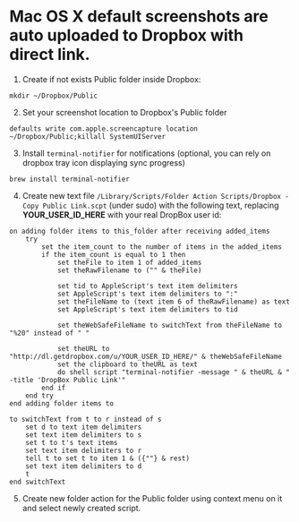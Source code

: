 # Mac OS X default screenshots are auto uploaded to Dropbox with direct link.

1) Create if not exists Public folder inside Dropbox:

`mkdir ~/Dropbox/Public`

2) Set your screenshot location to Dropbox's Public folder

`defaults write com.apple.screencapture location ~/Dropbox/Public;killall SystemUIServer`

3) Install `terminal-notifier` for notifications (optional, you can rely on dropbox tray icon displaying sync progress)

`brew install terminal-notifier`

4) Create new text file `/Library/Scripts/Folder Action Scripts/Dropbox - Copy Public Link.scpt` (under sudo) with the following text, replacing **YOUR_USER_ID_HERE** with your real DropBox user id:
```
on adding folder items to this_folder after receiving added_items
	try
		set the item_count to the number of items in the added_items
		if the item_count is equal to 1 then
			set theFile to item 1 of added_items
			set theRawFilename to ("" & theFile)
			
			set tid to AppleScript's text item delimiters
			set AppleScript's text item delimiters to ":"
			set theFileName to (text item 6 of theRawFilename) as text
			set AppleScript's text item delimiters to tid
			
			set theWebSafeFileName to switchText from theFileName to "%20" instead of " "
			
			set theURL to "http://dl.getdropbox.com/u/YOUR_USER_ID_HERE/" & theWebSafeFileName
			set the clipboard to theURL as text
			do shell script "terminal-notifier -message " & theURL & " -title 'DropBox Public Link'"
		end if
	end try
end adding folder items to

to switchText from t to r instead of s
	set d to text item delimiters
	set text item delimiters to s
	set t to t's text items
	set text item delimiters to r
	tell t to set t to item 1 & ({""} & rest)
	set text item delimiters to d
	t
end switchText
```

5) Create new folder action for the Public folder using context menu on it and select newly created script.
